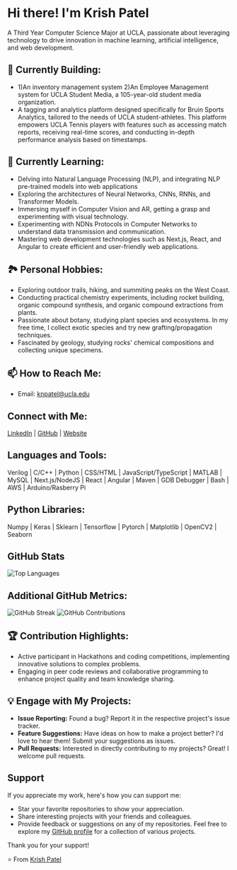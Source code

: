 # Hi there! I'm Krish Patel
A Third Year Computer Science Major at UCLA, passionate about leveraging technology to drive innovation in machine learning, artificial intelligence, and web development.

## 🔭 Currently Building:
- 1)An inventory management system 2)An Employee Management system for UCLA Student Media, a 105-year-old student media organization.
- A tagging and analytics platform designed specifically for Bruin Sports Analytics, tailored to the needs of UCLA student-athletes. This platform empowers UCLA Tennis players with features such as accessing match reports, receiving real-time scores, and conducting in-depth performance analysis based on timestamps.

## 🌱 Currently Learning:
- Delving into Natural Language Processing (NLP), and integrating NLP pre-trained models into web applications
- Exploring the architectures of Neural Networks, CNNs, RNNs, and Transformer Models.
- Immersing myself in Computer Vision and AR, getting a grasp and experimenting with visual technology.
- Experimenting with NDNs Protocols in Computer Networks to understand data transmission and communication.
- Mastering web development technologies such as Next.js, React, and Angular to create efficient and user-friendly web applications.

## 🏞️ Personal Hobbies:
- Exploring outdoor trails, hiking, and summiting peaks on the West Coast.
- Conducting practical chemistry experiments, including rocket building, organic compound synthesis, and organic compound extractions from plants.
- Passionate about botany, studying plant species and ecosystems. In my free time, I collect exotic species and try new grafting/propagation techniques.
- Fascinated by geology, studying rocks' chemical compositions and collecting unique specimens.

## 📫 How to Reach Me:
- Email: knpatel@ucla.edu

## Connect with Me:
[LinkedIn](https://www.linkedin.com/in/krishpatel2/) | [GitHub](https://github.com/krish1925) | [Website](https://krish1925.github.io/)

## Languages and Tools:
Verilog | C/C++ | Python | CSS/HTML | JavaScript/TypeScript | MATLAB | MySQL | Next.js/NodeJS | React | Angular | Maven | GDB Debugger | Bash | AWS | Arduino/Rasberry Pi

## Python Libraries:
Numpy | Keras | Sklearn | Tensorflow | Pytorch | Matplotlib | OpenCV2 | Seaborn

## GitHub Stats
![Top Languages](https://github-readme-stats.vercel.app/api/top-langs/?username=krish1925&layout=compact)

## Additional GitHub Metrics:
![GitHub Streak](https://github-readme-streak-stats.herokuapp.com/?user=krish1925)
![GitHub Contributions](https://github-readme-stats.vercel.app/api?username=krish1925&show_icons=true)

## 🏆 Contribution Highlights:
- Active participant in Hackathons and coding competitions, implementing innovative solutions to complex problems.
- Engaging in peer code reviews and collaborative programming to enhance project quality and team knowledge sharing.

## 💡 Engage with My Projects:
- **Issue Reporting:** Found a bug? Report it in the respective project's issue tracker.
- **Feature Suggestions:** Have ideas on how to make a project better? I'd love to hear them! Submit your suggestions as issues.
- **Pull Requests:** Interested in directly contributing to my projects? Great! I welcome pull requests.

## Support
If you appreciate my work, here's how you can support me:
- Star your favorite repositories to show your appreciation.
- Share interesting projects with your friends and colleagues.
- Provide feedback or suggestions on any of my repositories.
Feel free to explore my [GitHub profile](https://github.com/krish1925) for a collection of various projects.

Thank you for your support! 

⭐️ From [Krish Patel](https://krish1925.github.io/)
